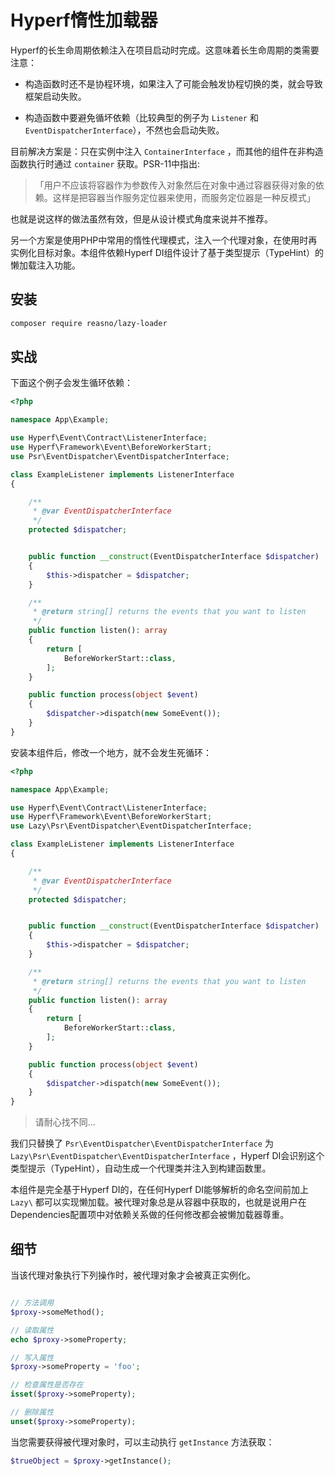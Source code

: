 # Hyperf惰性加载器

Hyperf的长生命周期依赖注入在项目启动时完成。这意味着长生命周期的类需要注意：

* 构造函数时还不是协程环境，如果注入了可能会触发协程切换的类，就会导致框架启动失败。

* 构造函数中要避免循坏依赖（比较典型的例子为 `Listener` 和 `EventDispatcherInterface`），不然也会启动失败。

目前解决方案是：只在实例中注入 `ContainerInterface` ，而其他的组件在非构造函数执行时通过 `container` 获取。PSR-11中指出:

> 「用户不应该将容器作为参数传入对象然后在对象中通过容器获得对象的依赖。这样是把容器当作服务定位器来使用，而服务定位器是一种反模式」

也就是说这样的做法虽然有效，但是从设计模式角度来说并不推荐。

另一个方案是使用PHP中常用的惰性代理模式，注入一个代理对象，在使用时再实例化目标对象。本组件依赖Hyperf DI组件设计了基于类型提示（TypeHint）的懒加载注入功能。

## 安装

```bash
composer require reasno/lazy-loader
```

## 实战

下面这个例子会发生循环依赖：

```php
<?php

namespace App\Example;

use Hyperf\Event\Contract\ListenerInterface;
use Hyperf\Framework\Event\BeforeWorkerStart;
use Psr\EventDispatcher\EventDispatcherInterface;

class ExampleListener implements ListenerInterface
{

    /**
     * @var EventDispatcherInterface
     */
    protected $dispatcher;


    public function __construct(EventDispatcherInterface $dispatcher)
    {
        $this->dispatcher = $dispatcher;
    }

    /**
     * @return string[] returns the events that you want to listen
     */
    public function listen(): array
    {
        return [
            BeforeWorkerStart::class,
        ];
    }

    public function process(object $event)
    {
        $dispatcher->dispatch(new SomeEvent());
    }
}
```

安装本组件后，修改一个地方，就不会发生死循环：

```php
<?php

namespace App\Example;

use Hyperf\Event\Contract\ListenerInterface;
use Hyperf\Framework\Event\BeforeWorkerStart;
use Lazy\Psr\EventDispatcher\EventDispatcherInterface;

class ExampleListener implements ListenerInterface
{

    /**
     * @var EventDispatcherInterface
     */
    protected $dispatcher;


    public function __construct(EventDispatcherInterface $dispatcher)
    {
        $this->dispatcher = $dispatcher;
    }

    /**
     * @return string[] returns the events that you want to listen
     */
    public function listen(): array
    {
        return [
            BeforeWorkerStart::class,
        ];
    }

    public function process(object $event)
    {
        $dispatcher->dispatch(new SomeEvent());
    }
}
```

> 请耐心找不同...

我们只替换了 `Psr\EventDispatcher\EventDispatcherInterface` 为 `Lazy\Psr\EventDispatcher\EventDispatcherInterface` ，Hyperf DI会识别这个类型提示（TypeHint），自动生成一个代理类并注入到构建函数里。

本组件是完全基于Hyperf DI的，在任何Hyperf DI能够解析的命名空间前加上 `Lazy\` 都可以实现懒加载。被代理对象总是从容器中获取的，也就是说用户在Dependencies配置项中对依赖关系做的任何修改都会被懒加载器尊重。

## 细节

当该代理对象执行下列操作时，被代理对象才会被真正实例化。

```php

// 方法调用
$proxy->someMethod();

// 读取属性
echo $proxy->someProperty;

// 写入属性
$proxy->someProperty = 'foo';

// 检查属性是否存在
isset($proxy->someProperty);

// 删除属性
unset($proxy->someProperty);

```

当您需要获得被代理对象时，可以主动执行 `getInstance` 方法获取：

```php
$trueObject = $proxy->getInstance();
```

